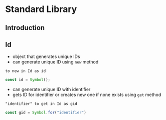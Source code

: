 # Standard Library



## Introduction



## Id

- object that generates unique IDs
- can generate unique ID using `new` method

```
to new in Id as id
```

```js
const id = Symbol();
```

- can generate unique ID with identifier
- gets ID for identifier or creates new one if none exists using `get` method

```
"identifier" to get in Id as gid
```

```js
const gid = Symbol.for("identifier")
```